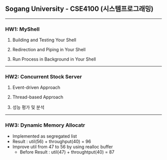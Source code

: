 ## Sogang University - CSE4100 (시스템프로그래밍)
------------

### HW1: MyShell

1. Building and Testing Your Shell

2. Redirection and Piping in Your Shell

3. Run Process in Background in Your Shell
------------

### HW2: Concurrent Stock Server

1. Event-driven Approach

2. Thread-based Approach

3. 성능 평가 및 분석
------------

### HW3: Dynamic Memory Allocatr

+ Implemented as segregated list
+ Result : util(56) + throughput(40) = 96
+ Improve util from 47 to 56 by using realloc buffer
  + Before Result : util(47) + throughtput(40) = 87
